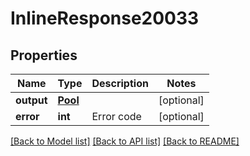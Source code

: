 # InlineResponse20033

## Properties
Name | Type | Description | Notes
------------ | ------------- | ------------- | -------------
**output** | [**Pool**](Pool.md) |  | [optional] 
**error** | **int** | Error code | [optional] 

[[Back to Model list]](../README.md#documentation-for-models) [[Back to API list]](../README.md#documentation-for-api-endpoints) [[Back to README]](../README.md)

